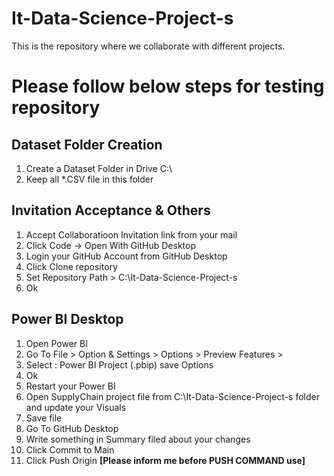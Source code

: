 # It-Data-Science-Project-s
This is the repository where we collaborate with different projects.


# Please follow below steps for testing repository

## Dataset Folder Creation
  1. Create a Dataset Folder in Drive C:\
  2. Keep all *.CSV file in this folder

## Invitation Acceptance & Others
  1. Accept Collaboratioon Invitation link from your mail
  2. Click Code -> Open With GitHub Desktop
  3. Login your GitHub Account from GitHub Desktop
  4. Click Clone repository
  5. Set Repository Path > C:\It-Data-Science-Project-s
  6. Ok

## Power BI Desktop
  1. Open Power BI
  2. Go To File > Option & Settings > Options > Preview Features >
  3. Select : Power BI Project (.pbip) save Options
  4. Ok
  5. Restart your Power BI
  6. Open SupplyChain project file from C:\It-Data-Science-Project-s folder and update your Visuals
  7. Save file
  8. Go To GitHub Desktop
  9. Write something in Summary filed about your changes
  10. Click Commit to Main
  11. Click Push Origin <b> [Please inform me before PUSH COMMAND use] </b>
